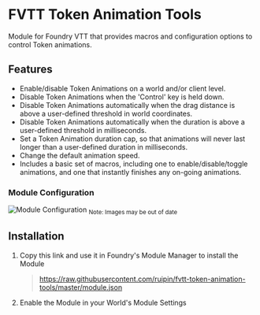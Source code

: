 # FVTT Token Animation Tools
Module for Foundry VTT that provides macros and configuration options to control Token animations.


## Features

* Enable/disable Token Animations on a world and/or client level.
* Disable Token Animations when the 'Control' key is held down.
* Disable Token Animations automatically when the drag distance is above a user-defined threshold in world coordinates.
* Disable Token Animations automatically when the duration is above a user-defined threshold in milliseconds.
* Set a Token Animation duration cap, so that animations will never last longer than a user-defined duration in milliseconds.
* Change the default animation speed.
* Includes a basic set of macros, including one to enable/disable/toggle animations, and one that instantly finishes any on-going animations.


### Module Configuration

![Module Configuration](https://github.com/ruipin/fvtt-token-animation-tools/blob/7bd879c67528e9ccf031a1509731c1ae7f61f8c5/module-settings.png)
<sub>Note: Images may be out of date</sub>


## Installation
1. Copy this link and use it in Foundry's Module Manager to install the Module

    > https://raw.githubusercontent.com/ruipin/fvtt-token-animation-tools/master/module.json

2. Enable the Module in your World's Module Settings